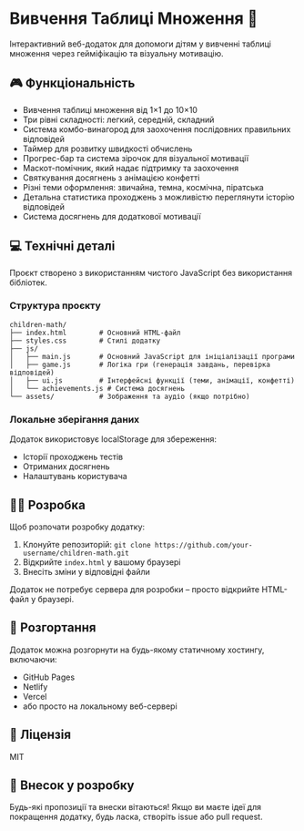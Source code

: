 # Вивчення Таблиці Множення 🧮

Інтерактивний веб-додаток для допомоги дітям у вивченні таблиці множення через гейміфікацію та візуальну мотивацію.

## 🎮 Функціональність

- Вивчення таблиці множення від 1×1 до 10×10
- Три рівні складності: легкий, середній, складний
- Система комбо-винагород для заохочення послідовних правильних відповідей
- Таймер для розвитку швидкості обчислень
- Прогрес-бар та система зірочок для візуальної мотивації
- Маскот-помічник, який надає підтримку та заохочення
- Святкування досягнень з анімацією конфетті
- Різні теми оформлення: звичайна, темна, космічна, піратська
- Детальна статистика проходжень з можливістю переглянути історію відповідей
- Система досягнень для додаткової мотивації

## 💻 Технічні деталі

Проєкт створено з використанням чистого JavaScript без використання бібліотек.

### Структура проєкту

```
children-math/
├── index.html        # Основний HTML-файл
├── styles.css        # Стилі додатку
├── js/
│   ├── main.js       # Основний JavaScript для ініціалізації програми
│   ├── game.js       # Логіка гри (генерація завдань, перевірка відповідей)
│   ├── ui.js         # Інтерфейсні функції (теми, анімації, конфетті)
│   └── achievements.js # Система досягнень
└── assets/           # Зображення та аудіо (якщо потрібно)
```

### Локальне зберігання даних

Додаток використовує localStorage для збереження:

- Історії проходжень тестів
- Отриманих досягнень
- Налаштувань користувача

## 👩‍💻 Розробка

Щоб розпочати розробку додатку:

1. Клонуйте репозиторій: `git clone https://github.com/your-username/children-math.git`
2. Відкрийте `index.html` у вашому браузері
3. Внесіть зміни у відповідні файли

Додаток не потребує сервера для розробки – просто відкрийте HTML-файл у браузері.

## 🚀 Розгортання

Додаток можна розгорнути на будь-якому статичному хостингу, включаючи:

- GitHub Pages
- Netlify
- Vercel
- або просто на локальному веб-сервері

## 📝 Ліцензія

MIT

## 🤝 Внесок у розробку

Будь-які пропозиції та внески вітаються! Якщо ви маєте ідеї для покращення додатку, будь ласка, створіть issue або pull request.
